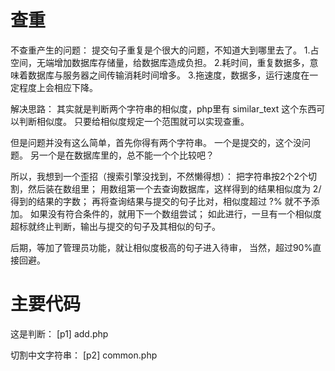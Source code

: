 # 查重
不查重产生的问题：
提交句子重复是个很大的问题，不知道大到哪里去了。
1.占空间，无端增加数据库存储量，给数据库造成负担。
2.耗时间，重复数据多，意味着数据库与服务器之间传输消耗时间增多。
3.拖速度，数据多，运行速度在一定程度上会相应下降。

解决思路：
其实就是判断两个字符串的相似度，php里有 similar_text 这个东西可以判断相似度。
只要给相似度规定一个范围就可以实现查重。

但是问题并没有这么简单，首先你得有两个字符串。
一个是提交的，这个没问题。
另一个是在数据库里的，总不能一个个比较吧？

所以，我想到一个歪招（搜索引擎没找到，不然懒得想）：
把字符串按2个2个切割，然后装在数组里；
用数组第一个去查询数据库，这样得到的结果相似度为 2/得到的结果的字数；
再将查询结果与提交的句子比对，相似度超过 ?% 就不予添加。
如果没有符合条件的，就用下一个数组尝试；
如此进行，一旦有一个相似度超标就终止判断，输出与提交的句子及其相似的句子。

后期，等加了管理员功能，就让相似度极高的句子进入待审，
当然，超过90%直接回避。

# 主要代码
这是判断：
[p1]
add.php

切割中文字符串：
[p2]
common.php